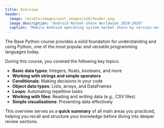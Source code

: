 ```yaml
---
title: Overview
header:
  image: /assets/images/unit_images/u10/header.png
  image_description: "Android Market-share Worldwide 2018-2020"
  caption: "Mobile Android operating system market share by version worldwide from 2018 to 2020: [StatCounter](https://gs.statcounter.com/android-version-market-share/mobile/worldwide/#monthly-201907-202001) [via Statista](https://www.statista.com/statistics/921152/mobile-android-version-share-worldwide/)"
---
```


The Base Python course provides a solid foundation for understanding and using Python, one of the most popular and versatile programming languages today.  

During this course, you covered the following key topics:

- **Basic data types**: Integers, floats, booleans, and more
- **Working with strings and simple operators**
- **Conditionals**: Making decisions in your code
- **Object data types**: Lists, arrays, and DataFrames
- **Loops**: Automating repetitive tasks
- **Working with files**: Reading and writing data (e.g., CSV files)
- **Simple visualisations**: Presenting data effectively

This overview serves as a **quick summary** of all main areas you practiced, helping you recall and structure your knowledge before diving into deeper review sections.
